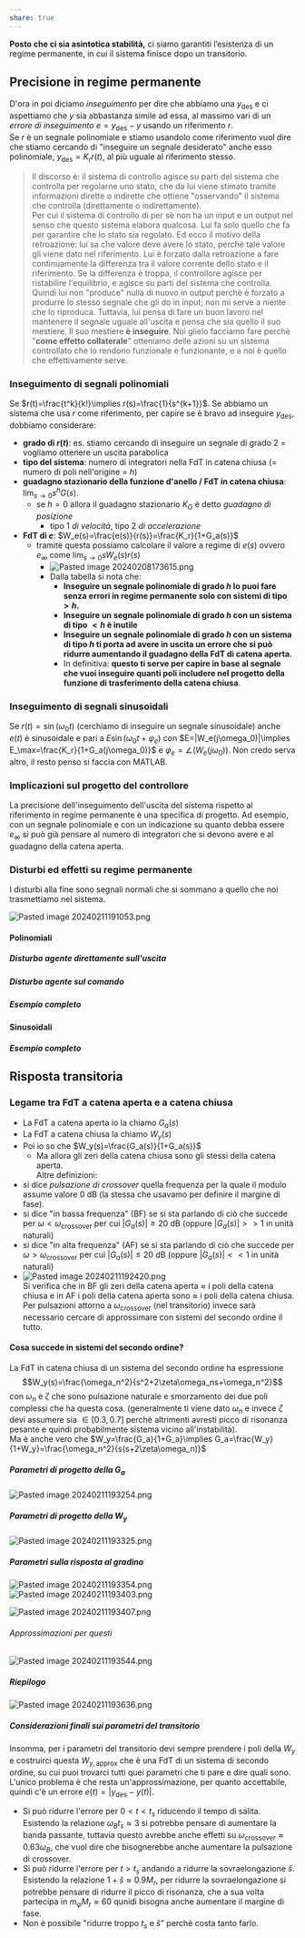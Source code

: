 ```yaml
---  
share: true  
---  
```

**Posto che ci sia asintotica stabilità,** ci siamo garantiti l’esistenza di un regime permanente, in cui il sistema finisce dopo un transitorio.  
  
## Precisione in regime permanente  
D'ora in poi diciamo *inseguimento* per dire che abbiamo una $y_{\text{des}}$ e ci aspettiamo che $y$ sia abbastanza simile ad essa, al massimo vari di un *errore di inseguimento* $e=y_{\text{des}}-y$ usando un riferimento $r$.  
Se $r$ è un segnale polinomiale e stiamo usandolo come riferimento vuol dire che stiamo cercando di "inseguire un segnale desiderato" anche esso polinomiale, $y_{\text{des}}=K_r r(t)$, al più uguale al riferimento stesso.  
  
> Il discorso è: il sistema di controllo agisce su parti del sistema che controlla per regolarne uno stato, che da lui viene stimato tramite informazioni dirette o indirette che ottiene "osservando" il sistema che controlla (direttamente o indirettamente).  
> Per cui il sistema di controllo di per sè non ha un input e un output nel senso che questo sistema elabora qualcosa. Lui fa solo quello che fa per garantire che lo stato sia regolato. Ed ecco il motivo della retroazione: lui sa che valore deve avere lo stato, perchè tale valore gli viene dato nel riferimento. Lui è forzato dalla retroazione a fare continuamente la differenza tra il valore corrente dello stato e il riferimento. Se la differenza è troppa, il controllore agisce per ristabilire l'equilibrio, e agisce su parti del sistema che controlla. Quindi lui non "produce" nulla di nuovo in output perchè è forzato a produrre lo stesso segnale che gli do in input; non mi serve a niente che lo riproduca. Tuttavia, lui pensa di fare un buon lavoro nel mantenere il segnale uguale all'uscita e pensa che sia quello il suo mestiere. Il suo mestiere **è inseguire**. Noi glielo facciamo fare perchè "**come effetto collaterale**" otteniamo delle azioni su un sistema controllato che lo rendono funzionale e funzionante, e a noi è quello che effettivamente serve.   
  
### Inseguimento di segnali polinomiali  
Se $r(t)=\frac{t^k}{k!}\implies r(s)=\frac{1}{s^{k+1}}$. Se abbiamo un sistema che usa $r$ come riferimento, per capire se è bravo ad inseguire $y_{\text{des}}$, dobbiamo considerare:  
- **grado di $r(t)$**: es. stiamo cercando di inseguire un segnale di grado $2$ = vogliamo ottenere un uscita parabolica  
- **tipo del sistema**: numero di integratori nella FdT in catena chiusa (= numero di poli nell'origine = $h$)  
- **guadagno stazionario della funzione d'anello / FdT in catena chiusa**: $\lim_{s\to0}s^hG(s)$.   
	- se $h=0$ allora il guadagno stazionario $K_G$ è detto *guadagno di posizione*  
		- tipo $1$ *di velocità*, tipo $2$ *di accelerazione*  
- **FdT di $e$**: $W_e(s)=\frac{e(s)}{r(s)}=\frac{K_r}{1+G_a(s)}$  
	- tramite questa possiamo calcolare il valore a regime di $e(s)$ ovvero $e_\infty$ come $\lim_{s\to0}sW_e(s)r(s)$  
		- ![Pasted image 20240208173615.png](./img/Pasted%20image%2020240208173615.png)  
		- Dalla tabella si nota che:  
			- **Inseguire un segnale polinomiale di grado $h$ lo puoi fare senza errori in regime permanente solo con sistemi di tipo $>h$.**  
			- **Inseguire un segnale polinomiale di grado $h$ con un sistema di tipo $<h$ è inutile**  
			- **Inseguire un segnale polinomiale di grado $h$ con un sistema di tipo $h$ ti porta ad avere in uscita un errore che si può ridurre aumentando il guadagno della FdT di catena aperta.**  
			- In definitiva: **questo ti serve per capire in base al segnale che vuoi inseguire quanti poli includere nel progetto della funzione di trasferimento della catena chiusa**.  
### Inseguimento di segnali sinusoidali  
Se $r(t)=\sin(\omega_0t)$ (cerchiamo di inseguire un segnale sinusoidale) anche $e(t)$ è sinusoidale e pari a $E\sin(\omega_0t+\varphi_e)$ con $E=|W_e(j\omega_0)|\implies E_\max=\frac{K_r}{1+G_a(j\omega_0)}$ e $\varphi_e=\angle(W_e(j\omega_0))$. Non credo serva altro, il resto penso si faccia con MATLAB.  
### Implicazioni sul progetto del controllore  
La precisione dell'inseguimento dell'uscita del sistema rispetto al riferimento in regime permanente è una specifica di progetto. Ad esempio, con un segnale polinomiale e con un indicazione su quanto debba essere $e_\infty$ si può già pensare al numero di integratori che si devono avere e al guadagno della catena aperta.  
### Disturbi ed effetti su regime permanente  
I disturbi alla fine sono segnali normali che si sommano a quello che noi trasmettiamo nel sistema.  
  
![Pasted image 20240211191053.png](./img/Pasted%20image%2020240211191053.png)  
  
#### Polinomiali  
##### Disturbo agente direttamente sull'uscita  
##### Disturbo agente sul comando  
##### Esempio completo  
#### Sinusoidali  
##### Esempio completo  
## Risposta transitoria  
### Legame tra FdT a catena aperta e a catena chiusa  
- La FdT a catena aperta io la chiamo $G_a(s)$  
- La FdT a catena chiusa la chiamo $W_y(s)$  
- Poi io so che $W_y(s)=\frac{G_a(s)}{1+G_a(s)}$  
	- Ma allora gli zeri della catena chiusa sono gli stessi della catena aperta.  
Altre definizioni:  
- si dice *pulsazione di crossover* quella frequenza per la quale il modulo assume valore $0$ dB (la stessa che usavamo per definire il margine di fase).  
- si dice "in bassa frequenza" (BF) se si sta parlando di ciò che succede per $\omega<\omega_{\text{crossover}}$ per cui $|G_a(s)|\ge20$ dB (oppure $|G_a(s)|>>1$ in unità naturali)  
- si dice "in alta frequenza" (AF) se si sta parlando di ciò che succede per $\omega>\omega_{\text{crossover}}$ per cui $|G_a(s)|\le20$ dB (oppure $|G_a(s)|<<1$ in unità naturali)  
- ![Pasted image 20240211192420.png](./img/Pasted%20image%2020240211192420.png)  
Si verifica che in BF gli zeri della catena aperta $\approx$ i poli della catena chiusa e in AF i poli della catena aperta sono $\approx$ i poli della catena chiusa.  
Per pulsazioni attorno a $\omega_{\text{crossover}}$ (nel transitorio) invece sarà necessario cercare di approssimare con sistemi del secondo ordine il tutto.  
#### Cosa succede in sistemi del secondo ordine?  
La FdT in catena chiusa di un sistema del secondo ordine ha espressione   
$$W_y(s)=\frac{\omega_n^2}{s^2+2\zeta\omega_ns+\omega_n^2}$$ con $\omega_n$ e $\zeta$ che sono pulsazione naturale e smorzamento dei due poli complessi che ha questa cosa. (generalmente ti viene dato $\omega_n$ e invece $\zeta$ devi assumere sia $\in[0.3,0.7]$ perchè altrimenti avresti picco di risonanza pesante e quindi probabilmente sistema vicino all'instabilità).  
Ma è anche vero che $W_y=\frac{G_a}{1+G_a}\implies G_a=\frac{W_y}{1+W_y}=\frac{\omega_n^2}{s(s+2\zeta\omega_n)}$  
  
##### Parametri di progetto della $G_a$  
  
![Pasted image 20240211193254.png](./img/Pasted%20image%2020240211193254.png)  
  
##### Parametri di progetto della $W_y$  
  
![Pasted image 20240211193325.png](./img/Pasted%20image%2020240211193325.png)  
  
##### Parametri sulla risposta al gradino   
![Pasted image 20240211193354.png](./img/Pasted%20image%2020240211193354.png)  
![Pasted image 20240211193403.png](./img/Pasted%20image%2020240211193403.png)  
  
![Pasted image 20240211193407.png](./img/Pasted%20image%2020240211193407.png)  
  
###### Approssimazioni per questi  
![Pasted image 20240211193544.png](./img/Pasted%20image%2020240211193544.png)  
  
##### Riepilogo  
  
![Pasted image 20240211193636.png](./img/Pasted%20image%2020240211193636.png)  
  
##### Considerazioni finali sui parametri del transitorio  
Insomma, per i parametri del transitorio devi sempre prendere i poli della $W_y$ e costruirci questa $W_{y,\text{approx}}$ che è una FdT di un sistema di secondo ordine, su cui puoi trovarci tutti quei parametri che ti pare e dire quali sono.  
L'unico problema è che resta un'approssimazione, per quanto accettabile, quindi c'è un errore $e(t)=|y_{\text{des}}-y(t)|$.   
- Si può ridurre l'errore per $0<t<t_s$ riducendo il tempo di salita. Esistendo la relazione $\omega_Bt_s\approx 3$ si potrebbe pensare di aumentare la banda passante, tuttavia questo avrebbe anche effetti su $\omega_{\text{crossover}}\approx0.63\omega_B$, che vuol dire che bisognerebbe anche aumentare la pulsazione di crossover.  
- Si può ridurre l'errore per $t>t_s$ andando a ridurre la sovraelongazione $\hat{s}$. Esistendo la relazione $1+\hat{s}\approx 0.9M_r$, per ridurre la sovraelongazione si potrebbe pensare di ridurre il picco di risonanza, che a sua volta partecipa in $m_\varphi M_r\approx60$ qunidi bisogna anche aumentare il margine di fase.  
- Non è possibile "ridurre troppo $t_s$ e $\hat{s}$" perchè costa tanto farlo.  
  
  
